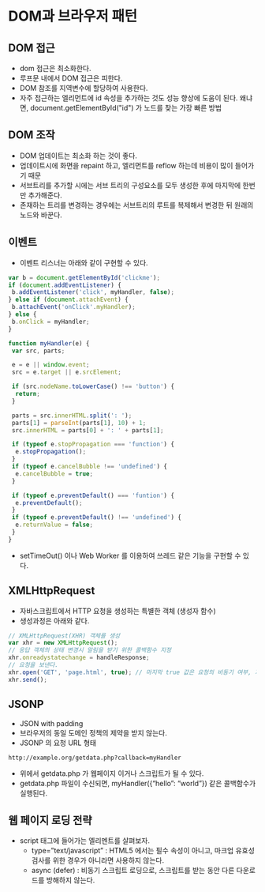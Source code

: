# DOM과 브라우저 패턴

## DOM 접근

- dom 접근은 최소화한다.
- 루프문 내에서 DOM 접근은 피한다.
- DOM 참조를 지역변수에 할당하여 사용한다.
- 자주 접근하는 엘리먼트에 id 속성을 추가하는 것도 성능 향상에 도움이 된다. 왜냐면, document.getElementById("id") 가 노드를 찾는 가장 빠른 방법

## DOM 조작

- DOM 업데이트는 최소화 하는 것이 좋다.
- 업데이트시에 화면을 repaint 하고, 엘리먼트를 reflow 하는데 비용이 많이 들어가기 때문
- 서브트리를 추가할 시에는 서브 트리의 구성요소를 모두 생성한 후에 마지막에 한번만 추가해준다.
- 존재하는 트리를 변경하는 경우에는 서브트리의 루트를 복제해서 변경한 뒤 원래의 노드와 바꾼다.

## 이벤트

- 이벤트 리스너는 아래와 같이 구현할 수 있다.

```javascript
var b = document.getElementById('clickme');
if (document.addEventListener) {
 b.addEventListener('click', myHandler, false);
} else if (document.attachEvent) {
 b.attachEvent('onClick'.myHandler);
} else {
 b.onClick = myHandler;
}

function myHandler(e) {
 var src, parts;

 e = e || window.event;
 src = e.target || e.srcElement;

 if (src.nodeName.toLowerCase() !== 'button') {
  return;
 }

 parts = src.innerHTML.split(': ');
 parts[1] = parseInt(parts[1], 10) + 1;
 src.innerHTML = parts[0] + ': ' + parts[1];

 if (typeof e.stopPropagation === 'function') {
  e.stopPropagation();
 }
 if (typeof e.cancelBubble !== 'undefined') {
  e.cancelBubble = true;
 }

 if (typeof e.preventDefault() === 'funtion') {
  e.preventDefault();
 }
 if (typeof e.preventDefault() !== 'undefined') {
  e.returnValue = false;
 }
}
```

- setTimeOut() 이나 Web Worker 를 이용하여 쓰레드 같은 기능을 구현할 수 있다.

## XMLHttpRequest

- 자바스크립트에서 HTTP 요청을 생성하는 특별한 객체 (생성자 함수)
- 생성과정은 아래와 같다.

```javascript
// XMLHttpRequest(XHR) 객체를 생성
var xhr = new XMLHttpRequest();
// 응답 객체의 상태 변경시 알림을 받기 위한 콜백함수 지정
xhr.onreadystatechange = handleResponse;
// 요청을 보낸다.
xhr.open('GET', 'page.html', true); // 마지막 true 값은 요청의 비동기 여부, 가급적 true 로 사용자 경험 올리기
xhr.send();
```

## JSONP

- JSON with padding
- 브라우저의 동일 도메인 정책의 제약을 받지 않는다.
- JSONP 의 요청 URL 형태

```
http://example.org/getdata.php?callback=myHandler
```

- 위에서 getdata.php 가 웹페이지 이거나 스크립트가 될 수 있다.
- getdata.php 파일이 수신되면, myHandler({“hello”: “world”}) 같은 콜백함수가 실행된다.

## 웹 페이지 로딩 전략

- script 태그에 들어가는 엘리멘트를 살펴보자.
  - type=”text/javascript” : HTML5 에서는 필수 속성이 아니고, 마크업 유효성 검사를 위한 경우가 아니라면 사용하지 않는다.
  - async (defer) : 비동기 스크립트 로딩으로, 스크립트를 받는 동안 다른 다운로드를 방해하지 않는다.
